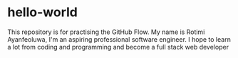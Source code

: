 # hello-world
This repository is for practising the GitHub Flow.
My name is Rotimi Ayanfeoluwa, I'm an aspiring professional software engineer. I hope to learn a lot from coding and programming and become a full stack web developer 
